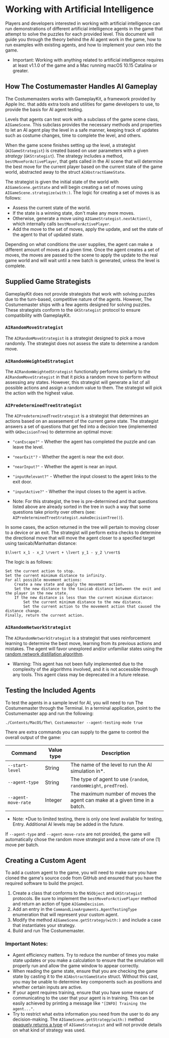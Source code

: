 # Working with Artificial Intelligence

Players and developers interested in working with artificial intelligence can run demonstrations of different artificial intelligence 
agents in the game that attempt to solve the puzzles for each provided level. This document will guide you through the theory
behind the AI agent work in the game, how to run examples with existing agents, and how to implement your own into the game.

- Important: Working with anything related to artificial intelligence requires at least v1.1.0 of the game and a Mac running macOS
10.15 Catalina or greater.

## How The Costumemaster Handles AI Gameplay

The Costumemasters works with GameplayKit, a framework provided by Apple Inc. that adds extra tools and utilities for game
developers to use, to provide the basis for AI agent testing.

Levels that agents can test work with a subclass of the game scene class, `AIGameScene`. This subclass provides the necessary
methods and properties to let an AI agent play the level in a safe manner, keeping track of updates such as costume changes,
time to complete the level, and others.

When the game scene finishes setting up the level, a strategist (`AIGameStrategist`) is created based on user parameters with a
given _strategy_ (`GKStrategist`). The strategy includes a method, `bestMoveForActivePlayer`, that gets called in the AI scene
that will determine the best move for the current player based on the current state of the game world, abstracted away to the struct
`AIAbstractGameState`.

The strategist is given the initial state of the world with `AIGameScene.getState` and will begin creating a set of moves using
`AIGameScene.strategize(with:)`. The logic for creating a set of moves is as follows:

- Assess the current state of the world.
- If the state is a winning state, don't make any more moves.
- Otherwise, generate a move using `AIGameStrategist.nextAction()`, which internally calls `bestMoveForActivePlayer`.
- Add the move to the set of moves, apply the update, and set the state of the agent to that of updated state.

Depending on what conditions the user supplies, the agent can make a different amount of moves at a given time. Once the agent
creates a set of moves, the moves are passed to the scene to apply the update to the real game world and will wait until a new
batch is generated, unless the level is complete.

## Supplied Game Strategists

GameplayKit does not provide strategists that work with solving puzzles due to the turn-based, competitive nature of the agents. 
However, The Costumemaster ships with a few agents designed for solving puzzles. These strategists conform to the 
`GKStrategist` protocol to ensure compatibility with GameplayKit.

### `AIRandomMoveStrategist`

The `AIRandomMoveStrategist` is a strategist designed to pick a move randomly. The strategist does not assess the state to
determine a random move.

### `AIRandomWeightedStrategist`

The `AIRandomWeightedStrategist` functionally performs similarly to the `AIRandomMoveStrategist` in that it picks a random
move to perform without assessing any states. However, this strategist will generate a list of all possible actions and assign a
random value to them. The strategist will pick the action with the highest value.

### `AIPredeterminedTreeStrategist`

The `AIPredeterminedTreeStrategist` is a strategist that determines an actions based on an assesement of the current game
state. The strategist answers a set of questions that get fed into a decision tree (implemented with `GKDecisionTree`) to determine
an optimal move:

- `"canEscape?"` - Whether the agent has completed the puzzle and can leave the level.
- `"nearExit"?` - Whether the agent is near the exit door.
- `"nearInput?"` - Whether the agent is near an input.
- `"inputRelevant?"` - Whether the input closest to the agent links to the exit door.
- `"inputActive?"` - Whether the input closes to the agent is active.

- Note: For this strategist, the tree is pre-determined and that questions listed above are already sorted in the tree in such a way
that some questions take priority over others (see: `AIPredeterminedTreeStrategist.makeDecisionTree()`).

In some cases, the action returned in the tree will pertain to moving closer to a device or an exit. The strategist will perform extra
checks to determine the directional move that will move the agent closer to a specified target using taxicab/Manhattan distance:

`$\lvert x_1 - x_2 \rvert + \lvert y_1 - y_2 \rvert$`

The logic is as follows:

```
Set the current action to stop.
Set the current minimum distance to infinity.
For all possible movement actions:
    Create a new state and apply the movement action.
    Set the new distance to the taxicab distance between the exit and the player in the new state.
    If the new distance is less than the current minimum distance:
        Set the current minimum distance to the new distance.
        Set the current action to the movement action that caused the distance change.
Finally, return the current action.
```

### `AIRandomNetworkStrategist`

The `AIRandomNetworkStrategist` is a strategist that uses reinforcement learning to determine the best move, learning from its
previous actions and mistakes. The agent will favor unexplored and/or unfamiliar states using the [random network distillation
algorithm][#rnd].

- Warning: This agent has not been fully implemented due to the complexity of the algorithms involved, and it is not accessible
through any tools. This agent class may be deprecated in a future release.

## Testing the Included Agents

To test the agents in a sample level for AI, you will need to run The Costumemaster through the Terminal. In a terminal application,
point to the Costumemaster app and run the following:

```
./Contents/MacOS/The\ Costumemaster --agent-testing-mode true
```

There are extra commands you can supply to the game to control the overall output of the game:

| Command | Value type | Description |
| ------------ | ------------ | ------------- |
| `--start-level` | String | The name of the level to run the AI simulation in*. |
| `--agent-type` | String | The type of agent to use (`random`, `randomWeight`, `predTree`). |
| `--agent-move-rate` | Integer | The maximum number of moves the agent can make at a given time in a batch. |

- Note: *Due to limited testing, there is only one level available for testing, Entry. Additional AI levels may be added in the future.

If `--agent-type` and `--agent-move-rate` are not provided, the game will automatically chose the random move strategist and
a move rate of one (1) move per batch.

## Creating a Custom Agent

To add a custom agent to the game, you will need to make sure you have cloned the game's source code from GitHub and ensured
that you have the required software to build the project.

1. Create a class that conforms to the `NSObject` and `GKStrategist` protocols. Be sure to implement the 
`bestMoveForActivePlayer` method and return an action of type `AIGameDecision`.
2. Add an entry in the `CommandLineArguments.AgentTestingType` enumeration that will represent your custom agent.
3. Modify the method `AIGameScene.getStrategy(with:)` and include a case that instantiates your strategy.
4. Build and run The Costumemaster.

### Important Notes:

- Agent efficiency matters. Try to reduce the number of times you make state updates or you make a calculation to ensure that the
simulation will properly run and allow the game window to appear correctly.
- When reading the game state, ensure that you are checking the game state by casting it to the `AIAbstractGameState`
struct. Without this cast, you may be unable to determine key components such as positions and whether certain inputs are active.
- If your agent requires training, ensure that you have some means of communicating to the user that your agent is in training. This
can be easily achieved by printing a message like `"[INFO] Training the agent..."`.
- Try to restrict what extra information you need from the user to do any decision-making. The `AIGameScene.getStrategy(with:)`
method [opaquely returns a type][#opaque] of `AIGameStrategist` and will not provide details on what kind of strategy was used.

[#opaque]: https://docs.swift.org/swift-book/LanguageGuide/OpaqueTypes.html
[#rnd]: https://1n.pm/df0Ui
